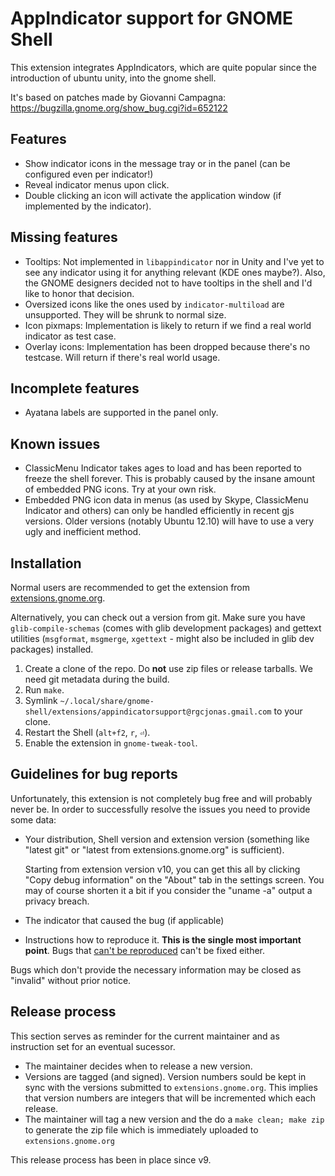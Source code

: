 # AppIndicator support for GNOME Shell
This extension integrates AppIndicators, which are quite popular since the introduction of ubuntu unity, into the gnome shell.

It's based on patches made by Giovanni Campagna: https://bugzilla.gnome.org/show_bug.cgi?id=652122

## Features
* Show indicator icons in the message tray or in the panel (can be configured even per indicator!)
* Reveal indicator menus upon click.
* Double clicking an icon will activate the application window (if implemented by the indicator).

## Missing features
* Tooltips: Not implemented in `libappindicator` nor in Unity and I've yet to see any indicator using it for anything relevant (KDE ones maybe?). Also, the GNOME designers decided not to have tooltips in the shell and I'd like to honor that decision.
* Oversized icons like the ones used by `indicator-multiload` are unsupported. They will be shrunk to normal size.
* Icon pixmaps: Implementation is likely to return if we find a real world indicator as test case.
* Overlay icons: Implementation has been dropped because there's no testcase. Will return if there's real world usage.

## Incomplete features
* Ayatana labels are supported in the panel only.

## Known issues
* ClassicMenu Indicator takes ages to load and has been reported to freeze the shell forever. This is probably caused by the insane amount of embedded PNG icons. Try at your own risk.
* Embedded PNG icon data in menus (as used by Skype, ClassicMenu Indicator and others) can only be handled efficiently in recent gjs versions. Older versions (notably Ubuntu 12.10) will have to use a very ugly and inefficient method.

## Installation
Normal users are recommended to get the extension from [extensions.gnome.org](https://extensions.gnome.org/extension/615/appindicator-support/).

Alternatively, you can check out a version from git. Make sure you have `glib-compile-schemas` (comes with glib development packages)
and gettext utilities (`msgformat`, `msgmerge`, `xgettext` - might also be included in glib dev packages) installed.

1. Create a clone of the repo. Do **not** use zip files or release tarballs. We need git metadata during the build.
2. Run `make`.
3. Symlink `~/.local/share/gnome-shell/extensions/appindicatorsupport@rgcjonas.gmail.com` to your clone.
4. Restart the Shell (`alt+f2`, `r`, `⏎`).
5. Enable the extension in `gnome-tweak-tool`.

## Guidelines for bug reports
Unfortunately, this extension is not completely bug free and will probably never be.
In order to successfully resolve the issues you need to provide some data:

* Your distribution, Shell version and extension version (something like "latest git" or "latest from extensions.gnome.org" is sufficient).

  Starting from extension version v10, you can get this all by clicking "Copy debug information" on the "About" tab in the settings screen.
  You may of course shorten it a bit if you consider the "uname -a" output a privacy breach.
* The indicator that caused the bug (if applicable)
* Instructions how to reproduce it. **This is the single most important point**. Bugs that [can't be reproduced](http://xkcd.com/583/) can't be fixed either.

Bugs which don't provide the necessary information may be closed as "invalid" without prior notice.

## Release process
This section serves as reminder for the current maintainer and as instruction set for an eventual sucessor.

* The maintainer decides when to release a new version.
* Versions are tagged (and signed). Version numbers sould be kept in sync with the versions submitted to `extensions.gnome.org`.
  This implies that version numbers are integers that will be incremented which each release.
* The maintainer will tag a new version and the do a `make clean; make zip` to generate the zip file which is immediately uploaded to `extensions.gnome.org`

This release process has been in place since v9.
